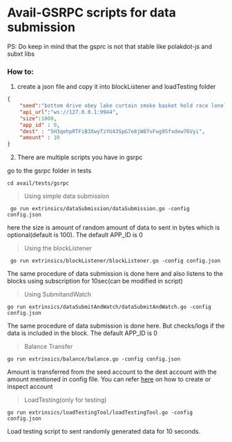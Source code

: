 # Avail-GSRPC scripts for data submission

PS: Do keep in mind that the gsprc is not that stable like polakdot-js and subxt libs

### How to: 

1. create a json file and copy it into blockListener and loadTesting folder 

```json
{
    "seed":"bottom drive obey lake curtain smoke basket hold race lonely fit walk//Alice",
    "api_url":"ws://127.0.0.1:9944",
    "size":1000,
    "app_id" : 0,
    "dest" : "5H3qehpRTFiB3XwyTzYU43SpG7e8jW87vFug95fxdew76Vyi",
    "amount" : 10
}
```

2. There are multiple scripts you have in gsrpc

go to the gsrpc folder in tests 

```
cd avail/tests/gsrpc
```

> Using simple data submission 

``` 
 go run extrinsics/dataSubmission/dataSubmission.go -config config.json
```
here the size is amount of random amount of data to sent in bytes which is optional(default is 100). The default APP_ID is 0

>Using the blockListener

```
 go run extrinsics/blockListener/blockListener.go -config config.json
 ```
The same procedure of data submission is done here and also listens to the blocks using subscription for 10sec(can be modified in script)

>Using SubmitandWatch

```
go run extrinsics/dataSubmitAndWatch/dataSubmitAndWatch.go -config config.json
```
The same procedure of data submission is done here. But checks/logs if the data is included in the block. The default APP_ID is 0

>Balance Transfer

```
go run extrinsics/balance/balance.go -config config.json
```

Amount is transferred from the seed account to the dest account with the amount mentioned in config file. You can refer [here](https://docs.substrate.io/tutorials/build-a-blockchain/add-trusted-nodes/#generate-your-account-and-keys) on how to create or inspect account 

>LoadTesting(only for testing)

```
go run extrinsics/loadTestingTool/loadTestingTool.go -config config.json
```
Load testing script to sent randomly generated data for 10 seconds.

